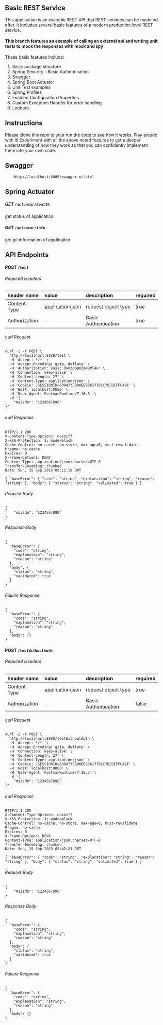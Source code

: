 Basic REST Service
-

This application is an example REST API that REST services can be modeled after. It includes several basic features of a modern production level REST service.

#### This branch features an example of calling an external api and writing unit tests to mock the responses with mock and spy

These basic features include:
1. Basic package structure
2. Spring Security - Basic Authentication
3. Swagger
4. Spring Boot Actuator
5. Unit Test examples
6. Spring Profiles
7. Enabled Configuration Properties
8. Custom Exception Handler for error handling
9. Logback

## Instructions
Please clone this repo to your run the code to see how it works. Play around with it! Experiment with all the above noted features to get a deeper understanding of how they work so that you can confidently implement them into your own code. 

## Swagger
        http://localhost:8080/swagger-ui.html

## Spring Actuator
##### GET `/actuator/health`
get status of application
##### GET `/actuator/info`
get git information of application


## API Endpoints

#### POST `/test`

###### Required Headers

| header name   | value             | description           | required  |
| :----         | :----             | :----                 | :----     |
| Content-Type  | application/json  | request object type   | true      |
| Authorization | -                 | Basic Authentication  | true      |

###### curl Request
```
curl -i -X POST \
  http://localhost:8080/test \
  -H 'Accept: */*' \
  -H 'Accept-Encoding: gzip, deflate' \
  -H 'Authorization: Basic dGVzdDp0ZXN0MTAw' \
  -H 'Connection: keep-alive' \
  -H 'Content-Length: 27' \
  -H 'Content-Type: application/json' \
  -H 'Cookie: JSESSIONID=639473E390EE936177B1C7BEDEFFC42F' \
  -H 'Host: localhost:8080' \
  -H 'User-Agent: PostmanRuntime/7.16.3' \
  -d '{
	"msisdn": "1234567890"
}'
```
###### curl Response
```
HTTP/1.1 200
X-Content-Type-Options: nosniff
X-XSS-Protection: 1; mode=block
Cache-Control: no-cache, no-store, max-age=0, must-revalidate
Pragma: no-cache
Expires: 0
X-Frame-Options: DENY
Content-Type: application/json;charset=UTF-8
Transfer-Encoding: chunked
Date: Sun, 15 Sep 2019 08:11:18 GMT

{ "baseError": { "code": "string", "explanation": "string", "reason": "string" }, "body": { "status": "string", "validated": true } }
```

###### Request Body
```
{
    "msisdn": "1234567890"
}
```

###### Response Body
```
{
  "baseError": {
    "code": "string",
    "explanation": "string",
    "reason": "string"
  },
  "body": {
    "status": "string",
    "validated": true
  }
}
```

###### Failure Response
```
{
  "baseError": {
    "code": "string",
    "explanation": "string",
    "reason": "string"
  },
  "body": {}
}

```

#### POST `/testWithoutAuth`

###### Required Headers

| header name   | value             | description           | required  |
| :----         | :----             | :----                 | :----     |
| Content-Type  | application/json  | request object type   | true      |
| Authorization | -                 | Basic Authentication  | false      |

###### curl Request
```
curl -i -X POST \
  http://localhost:8080/testWithoutAuth \
  -H 'Accept: */*' \
  -H 'Accept-Encoding: gzip, deflate' \
  -H 'Connection: keep-alive' \
  -H 'Content-Length: 27' \
  -H 'Content-Type: application/json' \
  -H 'Cookie: JSESSIONID=639473E390EE936177B1C7BEDEFFC42F' \
  -H 'Host: localhost:8080' \
  -H 'User-Agent: PostmanRuntime/7.16.3' \
  -d '{
	"msisdn": "1234567890"
}'
```
###### curl Response
```
HTTP/1.1 200
X-Content-Type-Options: nosniff
X-XSS-Protection: 1; mode=block
Cache-Control: no-cache, no-store, max-age=0, must-revalidate
Pragma: no-cache
Expires: 0
X-Frame-Options: DENY
Content-Type: application/json;charset=UTF-8
Transfer-Encoding: chunked
Date: Sun, 15 Sep 2019 09:42:21 GMT

{ "baseError": { "code": "string", "explanation": "string", "reason": "string" }, "body": { "status": "string", "validated": true } }
```

###### Request Body
```
{
    "msisdn": "1234567890"
}
```

###### Response Body
```
{
  "baseError": {
    "code": "string",
    "explanation": "string",
    "reason": "string"
  },
  "body": {
    "status": "string",
    "validated": true
  }
}
```

###### Failure Response
```
{
  "baseError": {
    "code": "string",
    "explanation": "string",
    "reason": "string"
  },
  "body": {}
}

```

